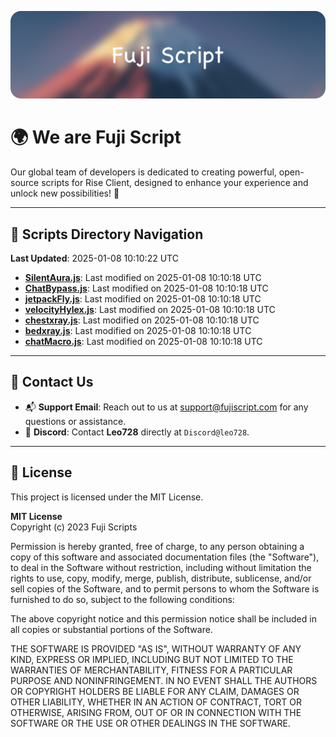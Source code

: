 ![Banner](.github/b.webp)

# 🌍 **We are Fuji Script**

Our global team of developers is dedicated to creating powerful, open-source scripts for Rise Client, designed to enhance your experience and unlock new possibilities! 🌟

---
<!-- SCRIPTS_NAVIGATION_START -->
## 📂 **Scripts Directory Navigation**

**Last Updated**: 2025-01-08 10:10:22 UTC

- **[SilentAura.js](scripts/SilentAura.js)**: Last modified on 2025-01-08 10:10:18 UTC
- **[ChatBypass.js](scripts/ChatBypass.js)**: Last modified on 2025-01-08 10:10:18 UTC
- **[jetpackFly.js](scripts/jetpackFly.js)**: Last modified on 2025-01-08 10:10:18 UTC
- **[velocityHylex.js](scripts/velocityHylex.js)**: Last modified on 2025-01-08 10:10:18 UTC
- **[chestxray.js](scripts/chestxray.js)**: Last modified on 2025-01-08 10:10:18 UTC
- **[bedxray.js](scripts/bedxray.js)**: Last modified on 2025-01-08 10:10:18 UTC
- **[chatMacro.js](scripts/chatMacro.js)**: Last modified on 2025-01-08 10:10:18 UTC

<!-- SCRIPTS_NAVIGATION_END -->

---

## 💬 **Contact Us**  
- 📬 **Support Email**: Reach out to us at [support@fujiscript.com](mailto:support@fujiscript.com) for any questions or assistance.  
- 💬 **Discord**: Contact **Leo728** directly at `Discord@leo728`.

---

## 📜 **License**

This project is licensed under the MIT License.  

**MIT License**  
Copyright (c) 2023 Fuji Scripts  

Permission is hereby granted, free of charge, to any person obtaining a copy of this software and associated documentation files (the "Software"), to deal in the Software without restriction, including without limitation the rights to use, copy, modify, merge, publish, distribute, sublicense, and/or sell copies of the Software, and to permit persons to whom the Software is furnished to do so, subject to the following conditions:  

The above copyright notice and this permission notice shall be included in all copies or substantial portions of the Software.  

THE SOFTWARE IS PROVIDED "AS IS", WITHOUT WARRANTY OF ANY KIND, EXPRESS OR IMPLIED, INCLUDING BUT NOT LIMITED TO THE WARRANTIES OF MERCHANTABILITY, FITNESS FOR A PARTICULAR PURPOSE AND NONINFRINGEMENT. IN NO EVENT SHALL THE AUTHORS OR COPYRIGHT HOLDERS BE LIABLE FOR ANY CLAIM, DAMAGES OR OTHER LIABILITY, WHETHER IN AN ACTION OF CONTRACT, TORT OR OTHERWISE, ARISING FROM, OUT OF OR IN CONNECTION WITH THE SOFTWARE OR THE USE OR OTHER DEALINGS IN THE SOFTWARE.  
